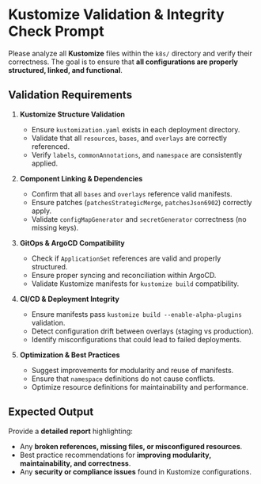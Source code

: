 # **Kustomize Validation & Integrity Check Prompt**

Please analyze all **Kustomize** files within the `k8s/` directory and verify their correctness. The goal is to ensure
that **all configurations are properly structured, linked, and functional**.

## **Validation Requirements**

1. **Kustomize Structure Validation**

   - Ensure `kustomization.yaml` exists in each deployment directory.
   - Validate that all `resources`, `bases`, and `overlays` are correctly referenced.
   - Verify `labels`, `commonAnnotations`, and `namespace` are consistently applied.

2. **Component Linking & Dependencies**

   - Confirm that all `bases` and `overlays` reference valid manifests.
   - Ensure patches (`patchesStrategicMerge`, `patchesJson6902`) correctly apply.
   - Validate `configMapGenerator` and `secretGenerator` correctness (no missing keys).

3. **GitOps & ArgoCD Compatibility**

   - Check if `ApplicationSet` references are valid and properly structured.
   - Ensure proper syncing and reconciliation within ArgoCD.
   - Validate Kustomize manifests for `kustomize build` compatibility.

4. **CI/CD & Deployment Integrity**

   - Ensure manifests pass `kustomize build --enable-alpha-plugins` validation.
   - Detect configuration drift between overlays (staging vs production).
   - Identify misconfigurations that could lead to failed deployments.

5. **Optimization & Best Practices**
   - Suggest improvements for modularity and reuse of manifests.
   - Ensure that `namespace` definitions do not cause conflicts.
   - Optimize resource definitions for maintainability and performance.

## **Expected Output**

Provide a **detailed report** highlighting:

- Any **broken references, missing files, or misconfigured resources**.
- Best practice recommendations for **improving modularity, maintainability, and correctness**.
- Any **security or compliance issues** found in Kustomize configurations.
